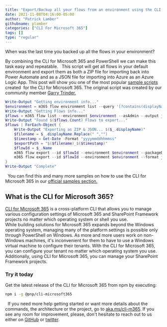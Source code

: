 ```yaml
---
title: "Export/Backup all your flows from an environment using the CLI for Microsoft 365"
date: 2021-11-08T04:16:00-05:00
author: "Patrick Lamber"
githubname: plamber
categories: ["CLI For Microsoft 365"]
tags: []
type: "regular"
---
```


When was the last time you backed up all the flows in your environment?

By combining the CLI for Microsoft 365 and PowerShell we can make this
task easy and repeatable.
 
This script will get all flows in your default environment and export
them as both a ZIP file for importing back into Power Automate and as a
JSON file for importing into Azure as an Azure Logic App. This post will
show you one of the most popular [sample
scripts](https://pnp.github.io/cli-microsoft365/sample-scripts/flow/export-all-flows-in-environment/)
created  for the CLI for Microsoft 365. The original script was created
by our community member [Garry
Trinder.](https://twitter.com/garrytrinder)
 
```powershell
Write-Output "Getting environment info..."
$environment = m365 flow environment list --query '[?contains(displayName,`default`)] .name'
Write-Output "Getting Flows info..."
$flows = m365 flow list --environment $environment --asAdmin --output json | ConvertFrom-JSON
Write-Output "Found $($flows.Count) Flows to export..."
$flows | ForEach-Object {
    Write-Output "Exporting as ZIP & JSON... $($_.displayName)"
    $filename = $_.displayName.Replace(" ","")
    $timestamp = Get-Date -Format "yyyymmddhhmmss"
    $exportPath = "$($filename)_$($timestamp)"
    $flowId = $_.Name
    m365 flow export --id $flowId --environment $environment --packageDisplayName $_.displayName --path "$exportPath.zip"
    m365 flow export --id $flowId --environment $environment --format json --path "$exportPath.json"
}
Write-Output "Complete"
```
 
You can find this and many more samples on how to use the CLI for
Microsoft 365 in our [official samples
section.](https://pnp.github.io/cli-microsoft365/sample-scripts/)

## What is the CLI for Microsoft 365? 

[CLI for Microsoft 365](https://pnp.github.io/cli-microsoft365/) is a
cross-platform CLI that allows you to manage various configuration
settings of Microsoft 365 and SharePoint Framework projects no matter
which operating system or shell you use.
\
While building solutions for Microsoft 365 expands beyond the Windows
operating system, managing many of the platform settings is possible
only through PowerShell on Windows. As more and more users work on
non-Windows machines, it's inconvenient for them to have to use a
Windows virtual machine to configure their tenants. With the CLI for
Microsoft 365, you can configure your tenant no matter which operating
system you use. Additionally, using CLI for Microsoft 365, you can
manage your SharePoint Framework projects.
 
### Try it today 

Get the latest release of the CLI for Microsoft 365 from npm by
executing:
 
```bash
npm i -g @pnp/cli-microsoft365
```
 
If you need more help getting started or want more details about the
commands, the architecture or the project, go to
[aka.ms/cli-m365](https://aka.ms/cli-m365).
If you see any room for improvement, please, don't hesitate to reach out
to us either on [GitHub](https://github.com/pnp/cli-microsoft365) or
[twitter](https://twitter.com/climicrosoft365).
